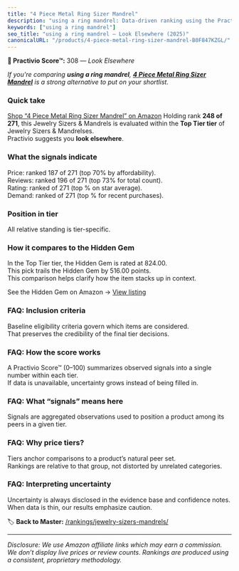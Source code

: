 ```yaml
---
title: "4 Piece Metal Ring Sizer Mandrel"
description: "using a ring mandrel: Data-driven ranking using the Practivio Score™. Positioned by quality, value, demand, findability, momentum."
keywords: ["using a ring mandrel"]
seo_title: "using a ring mandrel — Look Elsewhere (2025)"
canonicalURL: "/products/4-piece-metal-ring-sizer-mandrel-B0F847KZGL/"
---
```


**🚫 Practivio Score™:** 308 — _Look Elsewhere_


*If you're comparing **using a ring mandrel**, **[4 Piece Metal Ring Sizer Mandrel](https://www.amazon.com/dp/B0F847KZGL?tag=practivio-20)** is a strong alternative to put on your shortlist.*
### Quick take
[Shop “4 Piece Metal Ring Sizer Mandrel” on Amazon](https://www.amazon.com/dp/B0F847KZGL?tag=practivio-20)
Holding rank **248 of 271**, this Jewelry Sizers & Mandrels is evaluated within the **Top Tier tier** of Jewelry Sizers & Mandrelses.  
Practivio suggests you **look elsewhere**.

### What the signals indicate
Price: ranked 187 of 271 (top 70% by affordability).  
Reviews: ranked 196 of 271 (top 73% for total count).  
Rating: ranked  of 271 (top % on star average).  
Demand: ranked  of 271 (top % for recent purchases).

### Position in tier
All relative standing is tier-specific.

### How it compares to the Hidden Gem
In the Top Tier tier, the Hidden Gem is rated at 824.00.  
This pick trails the Hidden Gem by 516.00 points.  
This comparison helps clarify how the item stacks up in context.  

See the Hidden Gem on Amazon → [View listing](https://www.amazon.com/dp/B07V6X5K32?tag=practivio-20)

### FAQ: Inclusion criteria
Baseline eligibility criteria govern which items are considered.  
That preserves the credibility of the final tier decisions.

### FAQ: How the score works
A Practivio Score™ (0–100) summarizes observed signals into a single number within each tier.  
If data is unavailable, uncertainty grows instead of being filled in.

### FAQ: What “signals” means here
Signals are aggregated observations used to position a product among its peers in a given tier.

### FAQ: Why price tiers?
Tiers anchor comparisons to a product’s natural peer set.  
Rankings are relative to that group, not distorted by unrelated categories.

### FAQ: Interpreting uncertainty
Uncertainty is always disclosed in the evidence base and confidence notes.  
When data is thin, our results emphasize caution.


🏷️ **Back to Master:** [/rankings/jewelry-sizers-mandrels/](/rankings/jewelry-sizers-mandrels/)

---
_Disclosure: We use Amazon affiliate links which may earn a commission. We don’t display live prices or review counts. Rankings are produced using a consistent, proprietary methodology._
